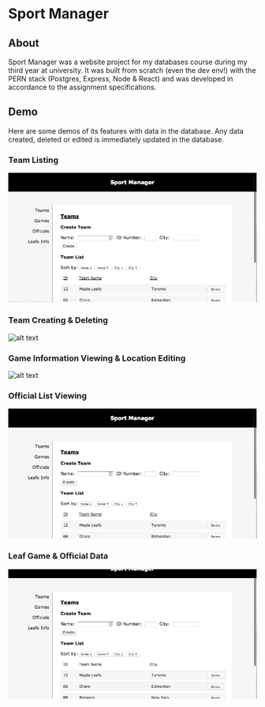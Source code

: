 # Sport Manager

## About

Sport Manager was a website project for my databases course during my third year at university. It was built from scratch (even the dev env!) with the PERN stack (Postgres, Express, Node & React) and was developed in accordance to the assignment specifications.

## Demo

Here are some demos of its features with data in the database. Any data created, deleted or edited is immediately updated in the database.

### Team Listing

![alt text](docs/demo/TeamList.gif "Team List Demo")

### Team Creating & Deleting

![alt text](docs/demo/TeamCreateDelete.gif "Team Create & Delete Demo")

### Game Information Viewing & Location Editing

![alt text](docs/demo/GameInfo.gif "Game Info Demo")

### Official List Viewing

![alt text](docs/demo/OfficialList.gif "Official List Demo")

### Leaf Game & Official Data

![alt text](docs/demo/LeafsInfo.gif "Leaf Info Demo")
